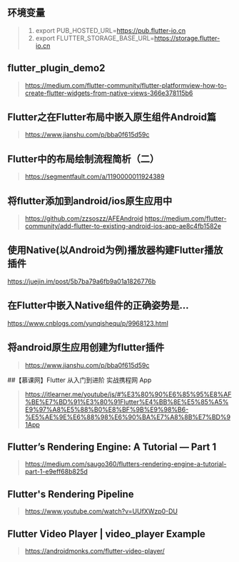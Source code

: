 ## 环境变量
>1. export PUB_HOSTED_URL=https://pub.flutter-io.cn
>2. export FLUTTER_STORAGE_BASE_URL=https://storage.flutter-io.cn

## flutter_plugin_demo2
> https://medium.com/flutter-community/flutter-platformview-how-to-create-flutter-widgets-from-native-views-366e378115b6

## Flutter之在Flutter布局中嵌入原生组件Android篇
> https://www.jianshu.com/p/bba0f615d59c

## Flutter中的布局绘制流程简析（二）
> https://segmentfault.com/a/1190000011924389

## 将flutter添加到android/ios原生应用中
> https://github.com/zzsoszz/AFEAndroid
> https://medium.com/flutter-community/add-flutter-to-existing-android-ios-app-ae8c4fb1582e


## 使用Native(以Android为例)播放器构建Flutter播放插件
https://juejin.im/post/5b7ba79a6fb9a01a1826776b

## 在Flutter中嵌入Native组件的正确姿势是...
https://www.cnblogs.com/yunqishequ/p/9968123.html


## 将android原生应用创建为flutter插件
> https://www.jianshu.com/p/bba0f615d59c


##【慕课网】Flutter 从入门到进阶 实战携程网 App
>  https://itlearner.me/youtube/js/#%E3%80%90%E6%85%95%E8%AF%BE%E7%BD%91%E3%80%91Flutter%E4%BB%8E%E5%85%A5%E9%97%A8%E5%88%B0%E8%BF%9B%E9%98%B6-%E5%AE%9E%E6%88%98%E6%90%BA%E7%A8%8B%E7%BD%91App

## Flutter’s Rendering Engine: A Tutorial — Part 1
> https://medium.com/saugo360/flutters-rendering-engine-a-tutorial-part-1-e9eff68b825d

## Flutter's Rendering Pipeline
> https://www.youtube.com/watch?v=UUfXWzp0-DU

## Flutter Video Player | video_player Example
> https://androidmonks.com/flutter-video-player/